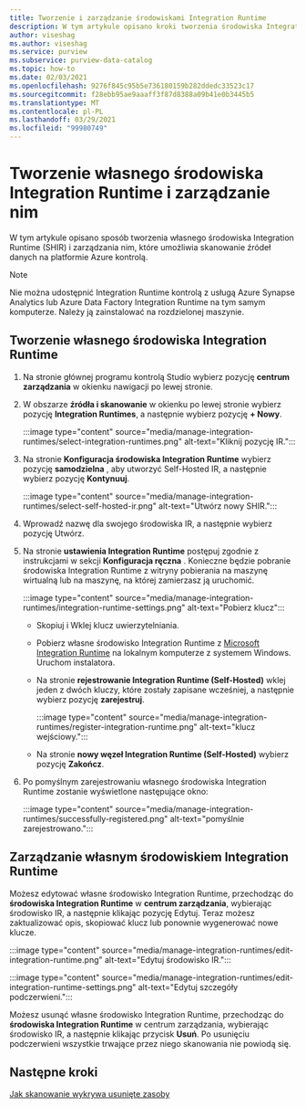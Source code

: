 ```yaml
---
title: Tworzenie i zarządzanie środowiskami Integration Runtime
description: W tym artykule opisano kroki tworzenia środowiska Integration Runtime i zarządzania nim w usłudze Azure kontrolą.
author: viseshag
ms.author: viseshag
ms.service: purview
ms.subservice: purview-data-catalog
ms.topic: how-to
ms.date: 02/03/2021
ms.openlocfilehash: 9276f845c95b5e736180159b282ddedc33523c17
ms.sourcegitcommit: f28ebb95ae9aaaff3f87d8388a09b41e0b3445b5
ms.translationtype: MT
ms.contentlocale: pl-PL
ms.lasthandoff: 03/29/2021
ms.locfileid: "99980749"
---
```

# <a name="create-and-manage-a-self-hosted-integration-runtime"></a>Tworzenie własnego środowiska Integration Runtime i zarządzanie nim

W tym artykule opisano sposób tworzenia własnego środowiska Integration Runtime (SHIR) i zarządzania nim, które umożliwia skanowanie źródeł danych na platformie Azure kontrolą.

> [!NOTE]
> Nie można udostępnić Integration Runtime kontrolą z usługą Azure Synapse Analytics lub Azure Data Factory Integration Runtime na tym samym komputerze. Należy ją zainstalować na rozdzielonej maszynie.

## <a name="create-a-self-hosted-integration-runtime"></a>Tworzenie własnego środowiska Integration Runtime

1. Na stronie głównej programu kontrolą Studio wybierz pozycję **centrum zarządzania** w okienku nawigacji po lewej stronie.

2. W obszarze **źródła i skanowanie** w okienku po lewej stronie wybierz pozycję **Integration Runtimes**, a następnie wybierz pozycję **+ Nowy**.

   :::image type="content" source="media/manage-integration-runtimes/select-integration-runtimes.png" alt-text="Kliknij pozycję IR.":::

3. Na stronie **Konfiguracja środowiska Integration Runtime** wybierz pozycję **samodzielna** , aby utworzyć Self-Hosted IR, a następnie wybierz pozycję **Kontynuuj**.

   :::image type="content" source="media/manage-integration-runtimes/select-self-hosted-ir.png" alt-text="Utwórz nowy SHIR.":::

4. Wprowadź nazwę dla swojego środowiska IR, a następnie wybierz pozycję Utwórz.

5. Na stronie **ustawienia Integration Runtime** postępuj zgodnie z instrukcjami w sekcji **Konfiguracja ręczna** . Konieczne będzie pobranie środowiska Integration Runtime z witryny pobierania na maszynę wirtualną lub na maszynę, na której zamierzasz ją uruchomić.

   :::image type="content" source="media/manage-integration-runtimes/integration-runtime-settings.png" alt-text="Pobierz klucz":::

   - Skopiuj i Wklej klucz uwierzytelniania.

   - Pobierz własne środowisko Integration Runtime z [Microsoft Integration Runtime](https://www.microsoft.com/download/details.aspx?id=39717) na lokalnym komputerze z systemem Windows. Uruchom instalatora.

   - Na stronie **rejestrowanie Integration Runtime (Self-Hosted)** wklej jeden z dwóch kluczy, które zostały zapisane wcześniej, a następnie wybierz pozycję **zarejestruj**.

     :::image type="content" source="media/manage-integration-runtimes/register-integration-runtime.png" alt-text="klucz wejściowy.":::

   - Na stronie **nowy węzeł Integration Runtime (Self-Hosted)** wybierz pozycję **Zakończ**.

6. Po pomyślnym zarejestrowaniu własnego środowiska Integration Runtime zostanie wyświetlone następujące okno:

   :::image type="content" source="media/manage-integration-runtimes/successfully-registered.png" alt-text="pomyślnie zarejestrowano.":::

## <a name="manage-a-self-hosted-integration-runtime"></a>Zarządzanie własnym środowiskiem Integration Runtime

Możesz edytować własne środowisko Integration Runtime, przechodząc do **środowiska Integration Runtime** w **centrum zarządzania**, wybierając środowisko IR, a następnie klikając pozycję Edytuj. Teraz możesz zaktualizować opis, skopiować klucz lub ponownie wygenerować nowe klucze.

:::image type="content" source="media/manage-integration-runtimes/edit-integration-runtime.png" alt-text="Edytuj środowisko IR.":::

:::image type="content" source="media/manage-integration-runtimes/edit-integration-runtime-settings.png" alt-text="Edytuj szczegóły podczerwieni.":::

Możesz usunąć własne środowisko Integration Runtime, przechodząc do **środowiska Integration Runtime** w centrum zarządzania, wybierając środowisko IR, a następnie klikając przycisk **Usuń**. Po usunięciu podczerwieni wszystkie trwające przez niego skanowania nie powiodą się.

## <a name="next-steps"></a>Następne kroki

[Jak skanowanie wykrywa usunięte zasoby](concept-detect-deleted-assets.md)
